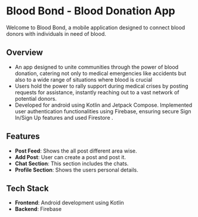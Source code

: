 # Blood Bond - Blood Donation App

Welcome to Blood Bond, a mobile application designed to connect blood donors with individuals in need of blood.

## Overview

- An app designed to unite communities through the power of blood donation, catering not only to medical
emergencies like accidents but also to a wide range of situations where blood is crucial
- Users hold the power to rally support during medical crises by posting requests for assistance, instantly
reaching out to a vast network of potential donors.
- Developed for android using Kotlin and Jetpack Compose. Implemented user authentication functionalities
using Firebase, ensuring secure Sign In/Sign Up features and used Firestore .

## Features

- **Post Feed**: Shows the all post different area wise.
- **Add Post**: User can create a post and post it.
- **Chat Section**: This section includes the chats.
- **Profile Section**: Shows the users personal details.

## Tech Stack

- **Frontend**: Android development using Kotlin
- **Backend**: Firebase

